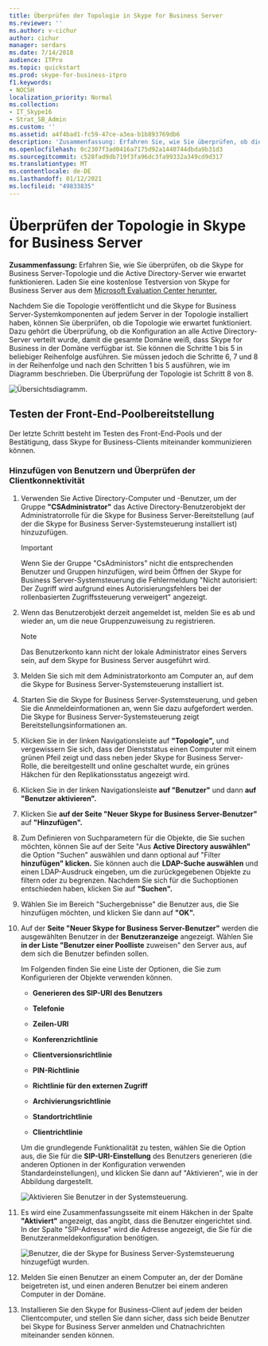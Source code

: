 ```yaml
---
title: Überprüfen der Topologie in Skype for Business Server
ms.reviewer: ''
ms.author: v-cichur
author: cichur
manager: serdars
ms.date: 7/14/2018
audience: ITPro
ms.topic: quickstart
ms.prod: skype-for-business-itpro
f1.keywords:
- NOCSH
localization_priority: Normal
ms.collection:
- IT_Skype16
- Strat_SB_Admin
ms.custom: ''
ms.assetid: a4f4bad1-fc59-47ce-a3ea-b1b893769db6
description: 'Zusammenfassung: Erfahren Sie, wie Sie überprüfen, ob die Skype for Business Server-Topologie und die Active Directory-Server wie erwartet funktionieren. Laden Sie eine kostenlose Testversion von Skype for Business Server aus dem Microsoft Evaluation Center unter: https://www.microsoft.com/evalcenter/evaluate-skype-for-business-server herunter.'
ms.openlocfilehash: 0c2307f3ad0416a7175d92a1440744dbda9b31d3
ms.sourcegitcommit: c528fad9db719f3fa96dc3fa99332a349cd9d317
ms.translationtype: MT
ms.contentlocale: de-DE
ms.lasthandoff: 01/12/2021
ms.locfileid: "49833835"
---
```

# <a name="verify-the-topology-in-skype-for-business-server"></a>Überprüfen der Topologie in Skype for Business Server
 
**Zusammenfassung:** Erfahren Sie, wie Sie überprüfen, ob die Skype for Business Server-Topologie und die Active Directory-Server wie erwartet funktionieren. Laden Sie eine kostenlose Testversion von Skype for Business Server aus dem [Microsoft Evaluation Center herunter.](https://www.microsoft.com/evalcenter/evaluate-skype-for-business-server)
  
Nachdem Sie die Topologie veröffentlicht und die Skype for Business Server-Systemkomponenten auf jedem Server in der Topologie installiert haben, können Sie überprüfen, ob die Topologie wie erwartet funktioniert. Dazu gehört die Überprüfung, ob die Konfiguration an alle Active Directory-Server verteilt wurde, damit die gesamte Domäne weiß, dass Skype for Business in der Domäne verfügbar ist. Sie können die Schritte 1 bis 5 in beliebiger Reihenfolge ausführen. Sie müssen jedoch die Schritte 6, 7 und 8 in der Reihenfolge und nach den Schritten 1 bis 5 ausführen, wie im Diagramm beschrieben. Die Überprüfung der Topologie ist Schritt 8 von 8.
  
![Übersichtsdiagramm.](../../media/c8698b53-1282-4978-a9a6-ca3f7a778f60.png)
  
## <a name="test-the-front-end-pool-deployment"></a>Testen der Front-End-Poolbereitstellung

Der letzte Schritt besteht im Testen des Front-End-Pools und der Bestätigung, dass Skype for Business-Clients miteinander kommunizieren können. 
  
### <a name="add-users-and-verify-client-connectivity"></a>Hinzufügen von Benutzern und Überprüfen der Clientkonnektivität

1. Verwenden Sie Active Directory-Computer und -Benutzer, um der Gruppe **"CSAdministrator"** das Active Directory-Benutzerobjekt der Administratorrolle für die Skype for Business Server-Bereitstellung (auf der die Skype for Business Server-Systemsteuerung installiert ist) hinzuzufügen.
    
    > [!IMPORTANT]
    > Wenn Sie der Gruppe "CsAdministors" nicht die entsprechenden Benutzer und Gruppen hinzufügen, wird beim Öffnen der Skype for Business Server-Systemsteuerung die Fehlermeldung "Nicht autorisiert: Der Zugriff wird aufgrund eines Autorisierungsfehlers bei der rollenbasierten Zugriffssteuerung verweigert" angezeigt. 
  
2. Wenn das Benutzerobjekt derzeit angemeldet ist, melden Sie es ab und wieder an, um die neue Gruppenzuweisung zu registrieren.
    
    > [!NOTE]
    > Das Benutzerkonto kann nicht der lokale Administrator eines Servers sein, auf dem Skype for Business Server ausgeführt wird. 
  
3. Melden Sie sich mit dem Administratorkonto am Computer an, auf dem die Skype for Business Server-Systemsteuerung installiert ist.
    
4. Starten Sie die Skype for Business Server-Systemsteuerung, und geben Sie die Anmeldeinformationen an, wenn Sie dazu aufgefordert werden. Die Skype for Business Server-Systemsteuerung zeigt Bereitstellungsinformationen an.
    
5. Klicken Sie in der linken Navigationsleiste auf **"Topologie",** und vergewissern Sie sich, dass der Dienststatus einen Computer mit einem grünen Pfeil zeigt und dass neben jeder Skype for Business Server-Rolle, die bereitgestellt und online geschaltet wurde, ein grünes Häkchen für den Replikationsstatus angezeigt wird. 
    
6. Klicken Sie in der linken Navigationsleiste **auf "Benutzer"** und dann **auf "Benutzer aktivieren".** 
    
7. Klicken Sie **auf der Seite "Neuer Skype for Business Server-Benutzer"** auf **"Hinzufügen".**
    
8. Zum Definieren von Suchparametern für die Objekte, die Sie suchen möchten, können Sie auf der Seite "Aus **Active Directory auswählen"** die Option "Suchen" auswählen und dann optional auf "Filter **hinzufügen" klicken.** Sie können auch die **LDAP-Suche auswählen** und einen LDAP-Ausdruck eingeben, um die zurückgegebenen Objekte zu filtern oder zu begrenzen. Nachdem Sie sich für die Suchoptionen entschieden haben, klicken Sie auf **"Suchen".**
    
9. Wählen Sie im Bereich "Suchergebnisse" die Benutzer aus, die Sie hinzufügen möchten, und klicken Sie dann auf **"OK".**
    
10. Auf der **Seite "Neuer Skype for Business Server-Benutzer"** werden die ausgewählten Benutzer in der **Benutzeranzeige** angezeigt. Wählen Sie **in der Liste "Benutzer einer Poolliste** zuweisen" den Server aus, auf dem sich die Benutzer befinden sollen.
    
    Im Folgenden finden Sie eine Liste der Optionen, die Sie zum Konfigurieren der Objekte verwenden können.
    
    - **Generieren des SIP-URI des Benutzers**
    
    - **Telefonie**
    
    - **Zeilen-URI**
    
    - **Konferenzrichtlinie**
    
    - **Clientversionsrichtlinie**
    
    - **PIN-Richtlinie**
    
    - **Richtlinie für den externen Zugriff**
    
    - **Archivierungsrichtlinie**
    
    - **Standortrichtlinie**
    
    - **Clientrichtlinie**
    
    Um die grundlegende Funktionalität zu testen, wählen Sie die Option aus, die Sie für die **SIP-URI-Einstellung** des Benutzers generieren (die anderen Optionen in der Konfiguration verwenden Standardeinstellungen), und klicken Sie dann auf "Aktivieren", wie in der Abbildung dargestellt.
    
     ![Aktivieren Sie Benutzer in der Systemsteuerung.](../../media/7ee8717d-9a1f-4864-8f45-71071c88878f.png)
  
11. Es wird eine Zusammenfassungsseite mit einem Häkchen in der Spalte **"Aktiviert"** angezeigt, das angibt, dass die Benutzer eingerichtet sind. In der Spalte "SIP-Adresse" wird die Adresse angezeigt, die Sie für die Benutzeranmeldekonfiguration benötigen. 
    
     ![Benutzer, die der Skype for Business Server-Systemsteuerung hinzugefügt wurden.](../../media/8960548a-8d6d-44c5-bc01-6f9fb11b7588.png)
  
12. Melden Sie einen Benutzer an einem Computer an, der der Domäne beigetreten ist, und einen anderen Benutzer bei einem anderen Computer in der Domäne.
    
13. Installieren Sie den Skype for Business-Client auf jedem der beiden Clientcomputer, und stellen Sie dann sicher, dass sich beide Benutzer bei Skype for Business Server anmelden und Chatnachrichten miteinander senden können.
    

